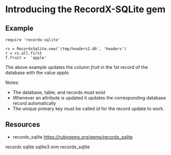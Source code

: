 # Introducing the RecordX-SQLite gem

## Example

    require 'recordx-sqlite'

    rs = RecordxSqlite.new('/tmp/headers2.db', 'headers')
    r = rs.all.first
    f.fruit =  'apple'

The above example updates the column *fruit* in the 1st record of the database with the value *apple*.

Notes:

* The database, table, and records must exist
* Whenever an attribute is updated it updates the corresponding database record automatically
* The unique primary key must be called *id* for the record update to work.

## Resources

* recordx_sqlite https://rubygems.org/gems/recordx_sqlite

recordx sqlite sqlite3 orm recordx_sqlite
